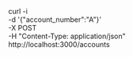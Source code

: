 curl -i \
  -d '{"account_number":"A"}' \
  -X POST \
  -H "Content-Type: application/json" \
  http://localhost:3000/accounts



